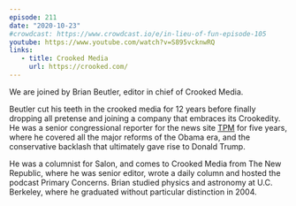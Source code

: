```yaml
---
episode: 211
date: "2020-10-23"
#crowdcast: https://www.crowdcast.io/e/in-lieu-of-fun-episode-105
youtube: https://www.youtube.com/watch?v=S895vcknwRQ
links:
   - title: Crooked Media
     url: https://crooked.com/
---
```

We are joined by Brian Beutler, editor in chief of Crooked Media.

Beutler cut his teeth in the crooked media for 12 years before finally dropping
all pretense and joining a company that embraces its Crookedity. He was a
senior congressional reporter for the news site [TPM][tpm] for five years, where he
covered all the major reforms of the Obama era, and the conservative backlash
that ultimately gave rise to Donald Trump. 

He was a columnist for Salon, and comes to Crooked Media from The New Republic,
where he was senior editor, wrote a daily column and hosted the podcast Primary
Concerns. Brian studied physics and astronomy at U.C. Berkeley, where he
graduated without particular distinction in 2004.

[tpm]: https://talkingpointsmemo.com/

